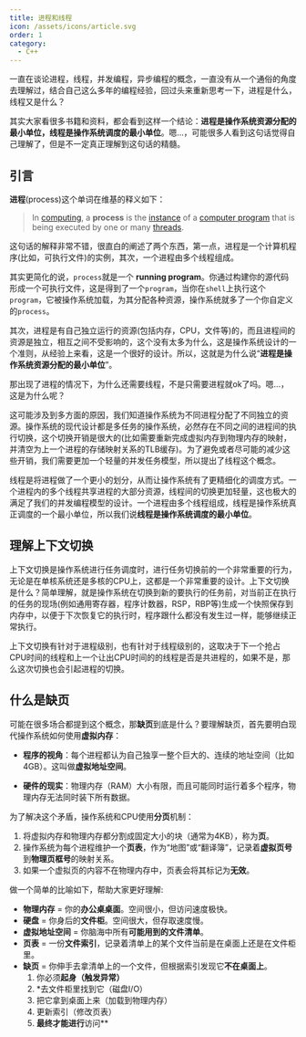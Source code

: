 ```yaml
---
title: 进程和线程
icon: /assets/icons/article.svg
order: 1
category:
  - C++
---
```


一直在谈论进程，线程，并发编程，异步编程的概念，一直没有从一个通俗的角度去理解过，结合自己这么多年的编程经验，回过头来重新思考一下，进程是什么，线程又是什么？

其实大家看很多书籍和资料，都会看到这样一个结论：**进程是操作系统资源分配的最小单位，线程是操作系统调度的最小单位**。嗯...，可能很多人看到这句话觉得自己理解了，但是不一定真正理解到这句话的精髓。

## 引言

 **进程**(process)这个单词在维基的释义如下：

> In [computing](https://en.wikipedia.org/wiki/Computing), a **process** is the [instance](https://en.wikipedia.org/wiki/Instance_(computer_science)) of a [computer program](https://en.wikipedia.org/wiki/Computer_program) that is being executed by one or many [threads](https://en.wikipedia.org/wiki/Thread_(computing)).

这句话的解释非常不错，很直白的阐述了两个东西，第一点，进程是一个计算机程序(比如，可执行文件)的实例，其次，一个进程由多个线程组成。

其实更简化的说，`process`就是一个 **running program**。你通过构建你的源代码形成一个可执行文件，这是得到了一个`program`，当你在`shell`上执行这个`program`，它被操作系统加载，为其分配各种资源，操作系统就多了一个你自定义的`process`。

其次，进程是有自己独立运行的资源(包括内存，CPU，文件等)的，而且进程间的资源是独立，相互之间不受影响的，这个没有太多为什么，这是操作系统设计的一个准则，从经验上来看，这是一个很好的设计。所以，这就是为什么说“**进程是操作系统资源分配的最小单位**”。

那出现了进程的情况下，为什么还需要线程，不是只需要进程就ok了吗。嗯...，这是为什么呢？

这可能涉及到多方面的原因，我们知道操作系统为不同进程分配了不同独立的资源。操作系统的现代设计都是多任务的操作系统，必然存在不同之间的进程间的执行切换，这个切换开销是很大的(比如需要重新完成虚拟内存到物理内存的映射，并清空为上一个进程的存储映射关系的TLB缓存)。为了避免或者尽可能的减少这些开销，我们需要更加一个轻量的并发任务模型，所以提出了线程这个概念。

线程是将进程做了一个更小的划分，从而让操作系统有了更精细化的调度方式。一个进程内的多个线程共享进程的大部分资源，线程间的切换更加轻量，这也极大的满足了我们的并发编程模型的设计。一个进程由多个线程组成，线程是操作系统真正调度的一个最小单位，所以我们说**线程是操作系统调度的最小单位**。

## 理解上下文切换

上下文切换是操作系统进行任务调度时，进行任务切换前的一个非常重要的行为，无论是在单核系统还是多核的CPU上，这都是一个非常重要的设计。上下文切换是什么？简单理解，就是操作系统在切换到新的要执行的任务前，对当前正在执行的任务的现场(例如通用寄存器，程序计数器，RSP，RBP等)生成一个快照保存到内存中，以便于下次恢复它的执行时，程序跟什么都没有发生过一样，能够继续正常执行。

上下文切换有针对于进程级别，也有针对于线程级别的，这取决于下一个抢占CPU时间的线程和上一个让出CPU时间的的线程是否是共进程的，如果不是，那么这次切换也会引起进程的切换。

## 什么是缺页

可能在很多场合都提到这个概念，那**缺页**到底是什么？要理解缺页，首先要明白现代操作系统如何使用**虚拟内存**：
- **程序的视角**：每个进程都认为自己独享一整个巨大的、连续的地址空间（比如4GB）。这叫做**虚拟地址空间**。

- **硬件的现实**：物理内存（RAM）大小有限，而且可能同时运行着多个程序，物理内存无法同时装下所有数据。

为了解决这个矛盾，操作系统和CPU使用**分页**机制：
1. 将虚拟内存和物理内存都分割成固定大小的块（通常为4KB），称为**页**。
2. 操作系统为每个进程维护一个**页表**，作为“地图”或“翻译簿”，记录着**虚拟页号**到**物理页框号**的映射关系。
3. 如果一个虚拟页的内容不在物理内存中，页表会将其标记为**无效**。

做一个简单的比喻如下，帮助大家更好理解:

- **物理内存** = 你的**办公桌桌面**。空间很小，但访问速度极快。
- **硬盘** = 你身后的**文件柜**。空间很大，但存取速度慢。
- **虚拟地址空间** = 你脑海中所有**可能用到的文件清单**。
- **页表** = 一份**文件索引**，记录着清单上的某个文件当前是在桌面上还是在文件柜里。
- **缺页** = 你伸手去拿清单上的一个文件，但根据索引发现它**不在桌面上**。
    1. 你必须**起身（触发异常）**
    1. *去文件柜里找到它（磁盘I/O）
    1. 把它拿到桌面上来（加载到物理内存）
    1. 更新索引（修改页表）
    1. **最终才能进行**访问**
